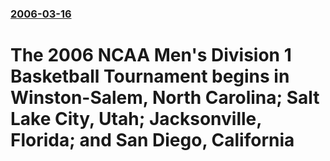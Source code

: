 ### [2006-03-16](/news/2006/03/16/index.md)

#  The 2006 NCAA Men's Division 1 Basketball Tournament begins in Winston-Salem, North Carolina; Salt Lake City, Utah; Jacksonville, Florida; and San Diego, California



